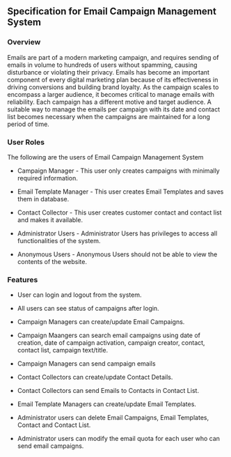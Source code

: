 ## Specification for Email Campaign Management System

### Overview

Emails are part of a modern marketing campaign, and requires sending of emails in volume to hundreds of users without spamming, causing disturbance or violating their privacy. Emails has become an important component of every digital marketing plan because of its effectiveness in driving conversions and building brand loyalty. As the campaign scales to encompass a larger audience, it becomes critical to manage emails with reliability. Each campaign has a different motive and target audience. A suitable way to manage the emails per campaign with its date and contact list becomes necessary when the campaigns are maintained for a long period of time.

### User Roles

The following are the users of Email Campaign Management System
 
 - Campaign Manager - This user only creates campaigns with minimally required information.
 
 - Email Template Manager - This user creates Email Templates and saves them in database.
 
 - Contact Collector - This user creates customer contact and contact list and makes it available.
 
 - Administrator Users - Administrator Users has privileges to access all functionalities of the system.

 - Anonymous Users - Anonymous Users should not be able to view the contents of the website.


### Features

 - User can login and logout from the system.

 - All users can see status of campaigns after login.

 - Campaign Managers can create/update Email Campaigns.

 - Campaign Maangers can search email campaigns using date of creation, date of campaign activation, campaign creator, contact, contact list, campaign text/title.

 - Campaign Managers can send campaign emails

 - Contact Collectors can create/update Contact Details.
 
 - Contact Collectors can send Emails to Contacts in Contact List.

 - Email Template Managers can create/update Email Templates.

 - Administrator users can delete Email Campaigns, Email Templates, Contact and Contact List.

 - Administrator users can modify the email quota for each user who can send email campaigns.

